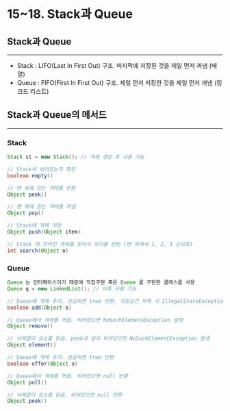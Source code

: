 # 15~18. Stack과 Queue

## Stack과 Queue

---

- Stack : LIFO(Last In First Out) 구조. 마지막에 저장된 것을 제일 먼저 꺼냄 (배열)
- Queue : FIFO(First In First Out) 구조. 제일 먼저 저장한 것을 제일 먼저 꺼냄 (링크드 리스트)

## Stack과 Queue의 메서드

---

### Stack

```java
Stack st = new Stack(); // 객체 생성 후 사용 가능

// Stack이 비어있는지 확인
boolean empty()

// 맨 위에 있는 객체를 반환
Object peek()

// 맨 위에 있는 객체를 꺼냄
Object pop()

// Stack에 객체 저장
Object push(Object item)

// Stack 에 주어진 객체를 찾아서 위치를 반환 (맨 위에서 1, 2, 3 순으로)
int search(Object o)
```

### Queue

```java
Queue 는 인터페이스이기 때문에 직접구현 혹은 Queue 를 구현한 클래스를 사용
Queue q = new LinkedList(); // 이후 사용 가능

// Queue에 객체 추가. 성공하면 true 반환. 저장공간 부족 시 IllegalStateException 발생
boolean add(Object o)

// Queue에서 객체를 꺼냄. 비어있으면 NoSuchElementException 발생
Object remove()

// 삭제없이 요소를 읽음. peek과 달리 비어있으면 NoSuchElementException 발생
Object element()

// Queue에 객체 추가. 성공하면 true 반환
boolean offer(Object o)

// Queue에서 객체를 꺼냄. 비어있으면 null 반환
Object poll()

// 삭제없이 요소를 읽음. 비어있으면 null 반환
Object peek()
```